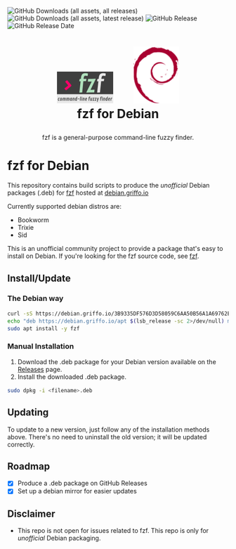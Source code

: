 ![GitHub Downloads (all assets, all releases)](https://img.shields.io/github/downloads/dariogriffo/fzf-debian/total)
![GitHub Downloads (all assets, latest release)](https://img.shields.io/github/downloads/dariogriffo/fzf-debian/latest/total)
![GitHub Release](https://img.shields.io/github/v/release/dariogriffo/fzf-debian)
![GitHub Release Date](https://img.shields.io/github/release-date/dariogriffo/fzf-debian)

<h1>
   <p align="center">
     <a href="https://fzf.org/"><img src="https://github.com/dariogriffo/fzf-debian/blob/main/fzf-logo.png" alt="fzf Logo" width="128" style="margin-right: 20px"></a>
     <a href="https://www.debian.org/"><img src="https://github.com/dariogriffo/fzf-debian/blob/main/debian-logo.png" alt="Debian Logo" width="104" style="margin-left: 20px"></a>
     <br>fzf for Debian
   </p>
</h1>
<p align="center">
 fzf is a general-purpose command-line fuzzy finder.
</p>

# fzf for Debian

This repository contains build scripts to produce the _unofficial_ Debian packages
(.deb) for [fzf](https://github.com/junegunn/fzf/) hosted at [debian.griffo.io](https://debian.griffo.io)

Currently supported debian distros are:
- Bookworm
- Trixie
- Sid

This is an unofficial community project to provide a package that's easy to
install on Debian. If you're looking for the fzf source code, see
[fzf](https://github.com/junegunn/fzf/).

## Install/Update

### The Debian way

```sh
curl -sS https://debian.griffo.io/3B9335DF576D3D58059C6AA50B56A1A69762E9FF.asc | gpg --dearmor --yes -o /etc/apt/trusted.gpg.d/debian.griffo.io.gpg
echo "deb https://debian.griffo.io/apt $(lsb_release -sc 2>/dev/null) main" | sudo tee /etc/apt/sources.list.d/debian.griffo.io.list
sudo apt install -y fzf
```

### Manual Installation

1. Download the .deb package for your Debian version available on
   the [Releases](https://github.com/dariogriffo/fzf-debian/releases) page.
2. Install the downloaded .deb package.

```sh
sudo dpkg -i <filename>.deb
```
## Updating

To update to a new version, just follow any of the installation methods above. There's no need to uninstall the old version; it will be updated correctly.

## Roadmap

- [x] Produce a .deb package on GitHub Releases
- [x] Set up a debian mirror for easier updates

## Disclaimer

- This repo is not open for issues related to fzf. This repo is only for _unofficial_ Debian packaging.

